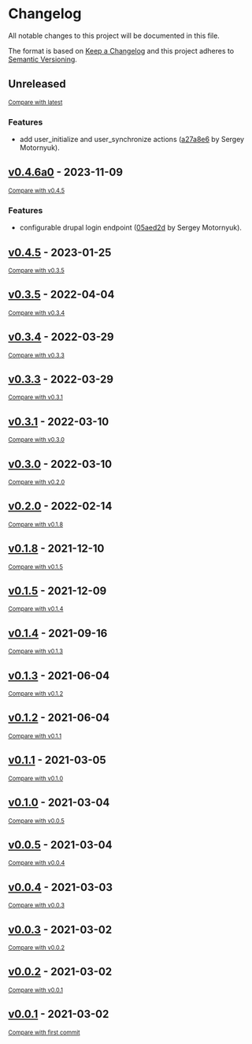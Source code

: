 # Changelog

All notable changes to this project will be documented in this file.

The format is based on [Keep a Changelog](http://keepachangelog.com/en/1.0.0/)
and this project adheres to [Semantic Versioning](http://semver.org/spec/v2.0.0.html).

<!-- insertion marker -->
## Unreleased

<small>[Compare with latest](https://github.com/DataShades/ckanext-drupal-idp/compare/v0.4.6a0...HEAD)</small>

### Features

- add user_initialize and user_synchronize actions ([a27a8e6](https://github.com/DataShades/ckanext-drupal-idp/commit/a27a8e69b0f77c5e6b8433469f1ca144a19ebc24) by Sergey Motornyuk).

<!-- insertion marker -->
## [v0.4.6a0](https://github.com/DataShades/ckanext-drupal-idp/releases/tag/v0.4.6a0) - 2023-11-09

<small>[Compare with v0.4.5](https://github.com/DataShades/ckanext-drupal-idp/compare/v0.4.5...v0.4.6a0)</small>

### Features

- configurable drupal login endpoint ([05aed2d](https://github.com/DataShades/ckanext-drupal-idp/commit/05aed2dacf4c2a7da81606a1690bd5ade11dcb02) by Sergey Motornyuk).

## [v0.4.5](https://github.com/DataShades/ckanext-drupal-idp/releases/tag/v0.4.5) - 2023-01-25

<small>[Compare with v0.3.5](https://github.com/DataShades/ckanext-drupal-idp/compare/v0.3.5...v0.4.5)</small>

## [v0.3.5](https://github.com/DataShades/ckanext-drupal-idp/releases/tag/v0.3.5) - 2022-04-04

<small>[Compare with v0.3.4](https://github.com/DataShades/ckanext-drupal-idp/compare/v0.3.4...v0.3.5)</small>

## [v0.3.4](https://github.com/DataShades/ckanext-drupal-idp/releases/tag/v0.3.4) - 2022-03-29

<small>[Compare with v0.3.3](https://github.com/DataShades/ckanext-drupal-idp/compare/v0.3.3...v0.3.4)</small>

## [v0.3.3](https://github.com/DataShades/ckanext-drupal-idp/releases/tag/v0.3.3) - 2022-03-29

<small>[Compare with v0.3.1](https://github.com/DataShades/ckanext-drupal-idp/compare/v0.3.1...v0.3.3)</small>

## [v0.3.1](https://github.com/DataShades/ckanext-drupal-idp/releases/tag/v0.3.1) - 2022-03-10

<small>[Compare with v0.3.0](https://github.com/DataShades/ckanext-drupal-idp/compare/v0.3.0...v0.3.1)</small>

## [v0.3.0](https://github.com/DataShades/ckanext-drupal-idp/releases/tag/v0.3.0) - 2022-03-10

<small>[Compare with v0.2.0](https://github.com/DataShades/ckanext-drupal-idp/compare/v0.2.0...v0.3.0)</small>

## [v0.2.0](https://github.com/DataShades/ckanext-drupal-idp/releases/tag/v0.2.0) - 2022-02-14

<small>[Compare with v0.1.8](https://github.com/DataShades/ckanext-drupal-idp/compare/v0.1.8...v0.2.0)</small>

## [v0.1.8](https://github.com/DataShades/ckanext-drupal-idp/releases/tag/v0.1.8) - 2021-12-10

<small>[Compare with v0.1.5](https://github.com/DataShades/ckanext-drupal-idp/compare/v0.1.5...v0.1.8)</small>

## [v0.1.5](https://github.com/DataShades/ckanext-drupal-idp/releases/tag/v0.1.5) - 2021-12-09

<small>[Compare with v0.1.4](https://github.com/DataShades/ckanext-drupal-idp/compare/v0.1.4...v0.1.5)</small>

## [v0.1.4](https://github.com/DataShades/ckanext-drupal-idp/releases/tag/v0.1.4) - 2021-09-16

<small>[Compare with v0.1.3](https://github.com/DataShades/ckanext-drupal-idp/compare/v0.1.3...v0.1.4)</small>

## [v0.1.3](https://github.com/DataShades/ckanext-drupal-idp/releases/tag/v0.1.3) - 2021-06-04

<small>[Compare with v0.1.2](https://github.com/DataShades/ckanext-drupal-idp/compare/v0.1.2...v0.1.3)</small>

## [v0.1.2](https://github.com/DataShades/ckanext-drupal-idp/releases/tag/v0.1.2) - 2021-06-04

<small>[Compare with v0.1.1](https://github.com/DataShades/ckanext-drupal-idp/compare/v0.1.1...v0.1.2)</small>

## [v0.1.1](https://github.com/DataShades/ckanext-drupal-idp/releases/tag/v0.1.1) - 2021-03-05

<small>[Compare with v0.1.0](https://github.com/DataShades/ckanext-drupal-idp/compare/v0.1.0...v0.1.1)</small>

## [v0.1.0](https://github.com/DataShades/ckanext-drupal-idp/releases/tag/v0.1.0) - 2021-03-04

<small>[Compare with v0.0.5](https://github.com/DataShades/ckanext-drupal-idp/compare/v0.0.5...v0.1.0)</small>

## [v0.0.5](https://github.com/DataShades/ckanext-drupal-idp/releases/tag/v0.0.5) - 2021-03-04

<small>[Compare with v0.0.4](https://github.com/DataShades/ckanext-drupal-idp/compare/v0.0.4...v0.0.5)</small>

## [v0.0.4](https://github.com/DataShades/ckanext-drupal-idp/releases/tag/v0.0.4) - 2021-03-03

<small>[Compare with v0.0.3](https://github.com/DataShades/ckanext-drupal-idp/compare/v0.0.3...v0.0.4)</small>

## [v0.0.3](https://github.com/DataShades/ckanext-drupal-idp/releases/tag/v0.0.3) - 2021-03-02

<small>[Compare with v0.0.2](https://github.com/DataShades/ckanext-drupal-idp/compare/v0.0.2...v0.0.3)</small>

## [v0.0.2](https://github.com/DataShades/ckanext-drupal-idp/releases/tag/v0.0.2) - 2021-03-02

<small>[Compare with v0.0.1](https://github.com/DataShades/ckanext-drupal-idp/compare/v0.0.1...v0.0.2)</small>

## [v0.0.1](https://github.com/DataShades/ckanext-drupal-idp/releases/tag/v0.0.1) - 2021-03-02

<small>[Compare with first commit](https://github.com/DataShades/ckanext-drupal-idp/compare/efa410bdad6747f83bc09be88686ce31fb49b814...v0.0.1)</small>

